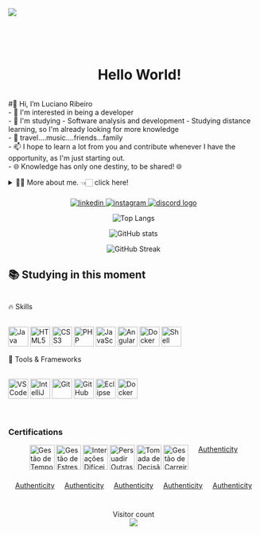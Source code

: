 <div>
<img src="https://github.com/Anmol-Baranwal/Cool-GIFs-For-GitHub/assets/74038190/d48893bd-0757-481c-8d7e-ba3e163feae7" />

<br><br>

</div> 

<!--título-->
<div id="user-content-toc">
  <ul align="center">
    <summary><h1 style="display: inline-block">Hello World!</h1></summary>
</div>

<!-- Presentation -->
<p>
   #👋 Hi, I’m Luciano Ribeiro<br/>
- 👀 I'm interested in being a developer<br/>
- 🌱 I'm studying - Software analysis and development - Studying distance learning, so I'm already looking for more knowledge<br/>
- 💞️ travel....music....friends...family<br/>
- 📫 I hope to learn a lot from you and contribute whenever I have the opportunity, as I'm just starting out. <br/>
- 🌐 Knowledge has only one destiny, to be shared! 🌐 
<details>
  <summary>👨‍💻 More about me. 👈🏻 click here! </summary>

  - 🌱 I’m currently studying at Estácio College - ADS - Systems Analysis and Development and student at DIO - Digital innovation one.<br/>

  - 🔭 I am looking for my first job opportunity. My dream is to one day work with Java.<br/>
  
</details>

</p>

###

<div align="center">
 <a href="https://www.linkedin.com/in/luciano-ribeiro-559a05307">
    <img src="https://img.shields.io/badge/LinkedIn-0077B5?style=for-the-badge&logo=linkedin&logoColor=white" alt="linkedin">
  </a>
  <a href="https://www.instagram.com/luciano.ribeiro80/">
    <img src="https://img.shields.io/badge/Instagram-8b0000?style=for-the-badge&logo=instagram&logoColor=white" alt="instagram">
  </a>
  <a href="https://discord.gg/kbNMDdpH">
   <img src="https://img.shields.io/static/v1?message=Discord&logo=discord&label=&color=7289DA&logoColor=white&labelColor=&style=for-the-badge"  alt="discord logo">
  </a>
</div>

<div align="center">
  
![Top Langs](https://github-readme-stats.vercel.app/api/top-langs/?username=jhonnylucius&theme=midnight-purple&layout=compact&bg_color=000&border_color=8300ff&text_color=FFF)

![GitHub stats](https://github-readme-stats.vercel.app/api?username=jhonnylucius&hide_title=true&border_color=8300ff&theme=midnight-purple&show_icons=true)

![![GitHub Streak](https://streak-stats.demolab.com/?user=jhonnylucius&theme=midnight-purple&background=000&border=8300ff&dates=FFF)](https://git.io/streak-stats)

</div>

## 📚 Studying in this moment
</br>
🔥 Skills</br>
</br>
<p align="side"> <img src="https://cdn.jsdelivr.net/gh/devicons/devicon/icons/java/java-original.svg" width="40px" alt="Java"/> <img src="https://cdn.jsdelivr.net/gh/devicons/devicon/icons/html5/html5-original.svg" width="40px" alt="HTML5"/> <img src="https://cdn.jsdelivr.net/gh/devicons/devicon/icons/css3/css3-original.svg" width="40px" alt="CSS3"/> <img src="https://cdn.jsdelivr.net/gh/devicons/devicon/icons/php/php-original.svg" width="40px" alt="PHP"/> <img src="https://cdn.jsdelivr.net/gh/devicons/devicon/icons/javascript/javascript-original.svg" width="40px" alt="JavaScript"/> <img src="https://cdn.jsdelivr.net/gh/devicons/devicon/icons/angularjs/angularjs-original.svg" width="40px" alt="Angular"/> <img src="https://cdn.jsdelivr.net/gh/devicons/devicon/icons/docker/docker-original.svg" width="40px" alt="Docker"/> <img src="https://cdn.jsdelivr.net/gh/devicons/devicon/icons/bash/bash-original.svg" width="40px" alt="Shell"/> </p>

   
🔧 Tools & Frameworks</br>
</br>
<p align="side"> <img src="https://cdn.jsdelivr.net/gh/devicons/devicon/icons/vscode/vscode-original.svg" width="40px" alt="VS Code"/> <img src="https://cdn.jsdelivr.net/gh/devicons/devicon/icons/intellij/intellij-original.svg" width="40px" alt="IntelliJ"/> <img src="https://cdn.jsdelivr.net/gh/devicons/devicon/icons/git/git-original.svg" width="40px" alt="Git"/> <img src="https://cdn.jsdelivr.net/gh/devicons/devicon/icons/github/github-original.svg" width="40px" alt="GitHub"/> <img src="https://cdn.jsdelivr.net/gh/devicons/devicon/icons/eclipse/eclipse-original.svg" width="40px" alt="Eclipse"/> <img src="https://cdn.jsdelivr.net/gh/devicons/devicon/icons/docker/docker-original.svg" width="40px" alt="Docker"/> </p>
</br>

<h3>Certifications</h3>
<div style="display: flex; justify-content: center; gap: 20px; flex-wrap: wrap;">
    <div>
        <img src="https://myhbp.org/hmm12/resources/badges/time_management/badge_time_management.png" alt="Gestão de Tempo" style="width: 50px; height: 50px;">
        <img src="https://myhbp.org/hmm12/resources/badges/stress_management/badge_stress_management.png" alt="Gestão de Estresse" style="width: 50px; height: 50px;">
        <img src="https://myhbp.org/hmm12/resources/badges/difficult_interactions/badge_difficult_interactions.png" alt="Interações Difíceis" style="width: 50px; height: 50px;">
        <img src="https://myhbp.org/hmm12/resources/badges/persuading_others/badge_persuading_others.png" alt="Persuadir Outras Pessoas" style="width: 50px; height: 50px;">
        <img src="https://myhbp.org/hmm12/resources/badges/decision_making/badge_decision_making.png" alt="Tomada de Decisão" style="width: 50px; height: 50px;">
        <img src="https://myhbp.org/hmm12/resources/badges/career_management/badge_career_management.png" alt="Gestão de Carreira" style="width: 50px; height: 50px;">
    </div>
    <a href="https://myhbp.org/hmm12/resources/badges/time_management/pt_BR/badge_time_management.html" target="_blank" style="display: inline-block; margin-bottom: 10px;">Authenticity</a>
    <a href="https://myhbp.org/hmm12/resources/badges/stress_management/pt_BR/badge_stress_management.html" target="_blank" style="display: inline-block; margin-bottom: 10px;">Authenticity</a>
    <a href="https://myhbp.org/hmm12/resources/badges/difficult_interactions/pt_BR/badge_difficult_interactions.html" target="_blank" style="display: inline-block; margin-bottom: 10px;">Authenticity</a>
    <a href="https://myhbp.org/hmm12/resources/badges/persuading_others/pt_BR/badge_persuading_others.html" target="_blank" style="display: inline-block; margin-bottom: 10px;">Authenticity</a>
    <a href="https://myhbp.org/hmm12/resources/badges/decision_making/pt_BR/badge_decision_making.html" target="_blank" style="display: inline-block; margin-bottom: 10px;">Authenticity</a>
    <a href="https://myhbp.org/hmm12/resources/badges/career_management/pt_BR/badge_career_management.html" target="_blank" style="display: inline-block; margin-bottom: 10px;">Authenticity</a>
</div>

</br>
<p align="center">
  Visitor count<br>
  <img src="https://profile-counter.glitch.me/jhonnylucius/count.svg" />
</p>

  





